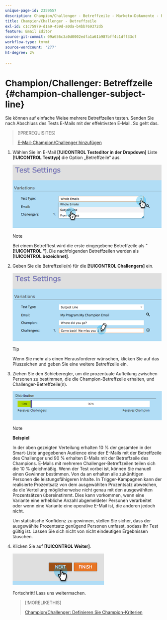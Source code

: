 ```yaml
---
unique-page-id: 2359557
description: Champion/Challenger - Betreffzeile - Marketo-Dokumente - Produktdokumentation
title: Champion/Challenger - Betreffzeile
exl-id: c1c75979-d1a9-459d-a0da-b4bb769372d5
feature: Email Editor
source-git-commit: 09a656c3a0d0002edfa1a61b987bff4c1dff33cf
workflow-type: tm+mt
source-wordcount: '277'
ht-degree: 2%

---
```


# Champion/Challenger: Betreffzeile {#champion-challenger-subject-line}

Sie können auf einfache Weise mehrere Betreffzeilen testen. Senden Sie nach Abschluss des Tests E-Mails mit der effektivsten E-Mail. So geht das.

>[!PREREQUISITES]
>
>[E-Mail-Champion/Challenger hinzufügen](/help/marketo/product-docs/email-marketing/general/functions-in-the-editor/email-tests-champion-challenger/add-an-email-champion-challenger.md)

1. Wählen Sie im E-Mail **[!UICONTROL Testeditor in der Dropdown]** Liste **[!UICONTROL Testtyp]** die Option „Betreffzeile“ aus.

   ![](assets/image2014-9-15-12-3a37-3a50.png)

   >[!NOTE]
   >
   >Bei einem Betrefftest wird die erste eingegebene Betreffzeile als &quot;**[!UICONTROL &quot;]**. Die nachfolgenden Betreffzeilen werden als **[!UICONTROL bezeichnet]**.

1. Geben Sie die Betreffzeile(n) für die **[!UICONTROL Challengers]** ein.

   ![](assets/image2014-9-15-12-3a38-3a4.png)

   >[!TIP]
   >
   >Wenn Sie mehr als einen Herausforderer wünschen, klicken Sie auf das Pluszeichen und geben Sie eine weitere Betreffzeile ein.

1. Ziehen Sie den Schieberegler, um die prozentuale Aufteilung zwischen Personen zu bestimmen, die die Champion-Betreffzeile erhalten, und Challenger-Betreffzeile(n).

   ![](assets/image2015-8-7-15-3a19-3a50.png)

   >[!NOTE]
   >
   >**Beispiel**
   >
   >In der oben gezeigten Verteilung erhalten 10 % der gesamten in der Smart-Liste angegebenen Audience eine der E-Mails mit der Betreffzeile des Challenger und 90 % erhalten E-Mails mit der Betreffzeile des Champions. E-Mails mit mehreren Challenger-Betreffzeilen teilen sich die 10 % gleichmäßig. Wenn der Test vorbei ist, können Sie manuell einen Gewinner bestimmen. Von da an erhalten alle zukünftigen Personen die leistungsfähigeren Inhalte. In Trigger-Kampagnen kann der realisierte Prozentsatz von dem ausgewählten Prozentsatz abweichen, da die Verteilung möglicherweise nicht genau mit den ausgewählten Prozentsätzen übereinstimmt. Dies kann vorkommen, wenn eine Variante eine erhebliche Anzahl abgemeldeter Personen verarbeitet oder wenn eine Variante eine operative E-Mail ist, die anderen jedoch nicht.

   Um statistische Konfidenz zu gewinnen, stellen Sie sicher, dass der ausgewählte Prozentsatz genügend Personen umfasst, sodass Ihr Test gültig ist. Lassen Sie sich nicht von nicht eindeutigen Ergebnissen täuschen.

1. Klicken Sie auf **[!UICONTROL Weiter]**.

   ![](assets/image2014-9-15-12-3a40-3a42.png)

   Fortschritt! Lass uns weitermachen.

   >[!MORELIKETHIS]
   >
   >[Champion/Challenger: Definieren Sie Champion-Kriterien](/help/marketo/product-docs/email-marketing/general/functions-in-the-editor/email-tests-champion-challenger/champion-challenger-define-champion-criteria.md)
